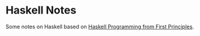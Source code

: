 # Haskell Notes

Some notes on Haskell based on [Haskell Programming from First Principles](http://haskellbook.com/).
